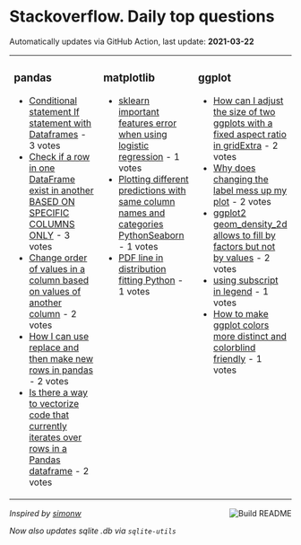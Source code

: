 # Stackoverflow. Daily top questions 

Automatically updates via GitHub Action, last update: **<!-- date starts -->2021-03-22<!-- date ends -->**


<table><tr><td valign="top" width="33%">

### pandas
<!-- pandas starts -->
* [Conditional statement  If statement with Dataframes](https://stackoverflow.com/questions/66750326/conditional-statement-if-statement-with-dataframes) - 3 votes
* [Check if a row in one DataFrame exist in another BASED ON SPECIFIC COLUMNS ONLY](https://stackoverflow.com/questions/66753265/check-if-a-row-in-one-dataframe-exist-in-another-based-on-specific-columns-only) - 3 votes
* [Change order of values in a column based on values of another column](https://stackoverflow.com/questions/66749973/change-order-of-values-in-a-column-based-on-values-of-another-column) - 2 votes
* [How I can use replace and then make new rows in pandas](https://stackoverflow.com/questions/66749030/how-i-can-use-replace-and-then-make-new-rows-in-pandas) - 2 votes
* [Is there a way to vectorize code that currently iterates over rows in a Pandas dataframe](https://stackoverflow.com/questions/66740957/is-there-a-way-to-vectorize-code-that-currently-iterates-over-rows-in-a-pandas-d) - 2 votes
<!-- pandas ends -->
</td><td valign="top" width="34%">


### matplotlib
<!-- matplotlib starts -->
* [sklearn important features error when using logistic regression](https://stackoverflow.com/questions/66750706/sklearn-important-features-error-when-using-logistic-regression) - 1 votes
* [Plotting different predictions with same column names and categories PythonSeaborn](https://stackoverflow.com/questions/66743368/plotting-different-predictions-with-same-column-names-and-categories-python-seab) - 1 votes
* [PDF line in distribution fitting Python](https://stackoverflow.com/questions/66740740/pdf-line-in-distribution-fitting-python) - 1 votes
<!-- matplotlib ends -->
</td><td valign="top" width="34%">


### ggplot
<!-- ggplot2 starts -->
* [How can I adjust the size of two ggplots with a fixed aspect ratio in gridExtra](https://stackoverflow.com/questions/66752162/how-can-i-adjust-the-size-of-two-ggplots-with-a-fixed-aspect-ratio-in-gridextra) - 2 votes
* [Why does changing the label mess up my plot](https://stackoverflow.com/questions/66746124/why-does-changing-the-label-mess-up-my-plot) - 2 votes
* [ggplot2 geom_density_2d allows to fill by factors but not by values](https://stackoverflow.com/questions/66750303/ggplot2-geom-density-2d-allows-to-fill-by-factors-but-not-by-values) - 2 votes
* [using subscript in legend](https://stackoverflow.com/questions/66749928/using-subscript-in-legend) - 1 votes
* [How to make ggplot colors more distinct and colorblind friendly](https://stackoverflow.com/questions/66748997/how-to-make-ggplot-colors-more-distinct-and-colorblind-friendly) - 1 votes
<!-- ggplot2 ends -->
</td></tr></table>

<a href="https://github.com/hp0404/hp0404/actions"><img src="https://github.com/hp0404/hp0404/workflows/Build%20README/badge.svg" align="right" alt="Build README"></a> <p>*Inspired by  [simonw](https://github.com/simonw/simonw)*</p> <p> *Now also updates sqlite .db via `sqlite-utils`* </p>
